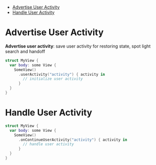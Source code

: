- [Advertise User Activity](#advertise-user-activity)
- [Handle User Activity](#handle-user-activity)

# Advertise User Activity

**Advertise user activity**: save user activity for restoring state, spot light
search and handoff

```swift
struct MyView {
  var body: some View {
    SomeView()
      .userActivity("activity") { activity in
        // initialize user activity
      }
  }
}
```

# Handle User Activity

```swift
struct MyView {
  var body: some View {
    SomeView()
      .onContinueUserActivity("activity") { activity in
        // handle user activity
      }
  }
}
```
